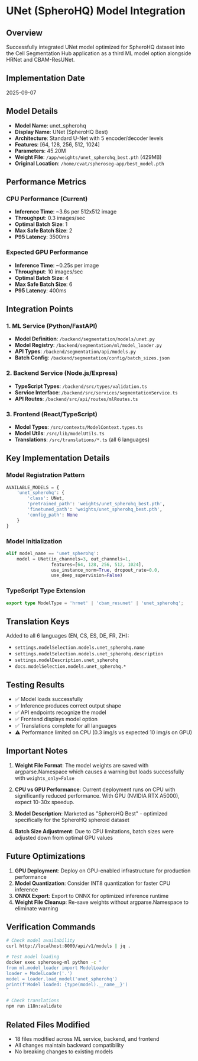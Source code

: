 # UNet (SpheroHQ) Model Integration

## Overview

Successfully integrated UNet model optimized for SpheroHQ dataset into the Cell Segmentation Hub application as a third ML model option alongside HRNet and CBAM-ResUNet.

## Implementation Date

2025-09-07

## Model Details

- **Model Name**: unet_spherohq
- **Display Name**: UNet (SpheroHQ Best)
- **Architecture**: Standard U-Net with 5 encoder/decoder levels
- **Features**: [64, 128, 256, 512, 1024]
- **Parameters**: 45.20M
- **Weight File**: `/app/weights/unet_spherohq_best.pth` (429MB)
- **Original Location**: `/home/cvat/spheroseg-app/best_model.pth`

## Performance Metrics

### CPU Performance (Current)

- **Inference Time**: ~3.6s per 512x512 image
- **Throughput**: 0.3 images/sec
- **Optimal Batch Size**: 1
- **Max Safe Batch Size**: 2
- **P95 Latency**: 3500ms

### Expected GPU Performance

- **Inference Time**: ~0.25s per image
- **Throughput**: 10 images/sec
- **Optimal Batch Size**: 4
- **Max Safe Batch Size**: 6
- **P95 Latency**: 400ms

## Integration Points

### 1. ML Service (Python/FastAPI)

- **Model Definition**: `/backend/segmentation/models/unet.py`
- **Model Registry**: `/backend/segmentation/ml/model_loader.py`
- **API Types**: `/backend/segmentation/api/models.py`
- **Batch Config**: `/backend/segmentation/config/batch_sizes.json`

### 2. Backend Service (Node.js/Express)

- **TypeScript Types**: `/backend/src/types/validation.ts`
- **Service Interface**: `/backend/src/services/segmentationService.ts`
- **API Routes**: `/backend/src/api/routes/mlRoutes.ts`

### 3. Frontend (React/TypeScript)

- **Model Types**: `/src/contexts/ModelContext.types.ts`
- **Model Utils**: `/src/lib/modelUtils.ts`
- **Translations**: `/src/translations/*.ts` (all 6 languages)

## Key Implementation Details

### Model Registration Pattern

```python
AVAILABLE_MODELS = {
    'unet_spherohq': {
        'class': UNet,
        'pretrained_path': 'weights/unet_spherohq_best.pth',
        'finetuned_path': 'weights/unet_spherohq_best.pth',
        'config_path': None
    }
}
```

### Model Initialization

```python
elif model_name == 'unet_spherohq':
    model = UNet(in_channels=3, out_channels=1,
                 features=[64, 128, 256, 512, 1024],
                 use_instance_norm=True, dropout_rate=0.0,
                 use_deep_supervision=False)
```

### TypeScript Type Extension

```typescript
export type ModelType = 'hrnet' | 'cbam_resunet' | 'unet_spherohq';
```

## Translation Keys

Added to all 6 languages (EN, CS, ES, DE, FR, ZH):

- `settings.modelSelection.models.unet_spherohq.name`
- `settings.modelSelection.models.unet_spherohq.description`
- `settings.modelDescription.unet_spherohq`
- `docs.modelSelection.models.unet_spherohq.*`

## Testing Results

- ✅ Model loads successfully
- ✅ Inference produces correct output shape
- ✅ API endpoints recognize the model
- ✅ Frontend displays model option
- ✅ Translations complete for all languages
- ⚠️ Performance limited on CPU (0.3 img/s vs expected 10 img/s on GPU)

## Important Notes

1. **Weight File Format**: The model weights are saved with argparse.Namespace which causes a warning but loads successfully with `weights_only=False`

2. **CPU vs GPU Performance**: Current deployment runs on CPU with significantly reduced performance. With GPU (NVIDIA RTX A5000), expect 10-30x speedup.

3. **Model Description**: Marketed as "SpheroHQ Best" - optimized specifically for the SpheroHQ spheroid dataset

4. **Batch Size Adjustment**: Due to CPU limitations, batch sizes were adjusted down from optimal GPU values

## Future Optimizations

1. **GPU Deployment**: Deploy on GPU-enabled infrastructure for production performance
2. **Model Quantization**: Consider INT8 quantization for faster CPU inference
3. **ONNX Export**: Export to ONNX for optimized inference runtime
4. **Weight File Cleanup**: Re-save weights without argparse.Namespace to eliminate warning

## Verification Commands

```bash
# Check model availability
curl http://localhost:8000/api/v1/models | jq .

# Test model loading
docker exec spheroseg-ml python -c "
from ml.model_loader import ModelLoader
loader = ModelLoader('.')
model = loader.load_model('unet_spherohq')
print(f'Model loaded: {type(model).__name__}')
"

# Check translations
npm run i18n:validate
```

## Related Files Modified

- 18 files modified across ML service, backend, and frontend
- All changes maintain backward compatibility
- No breaking changes to existing models

